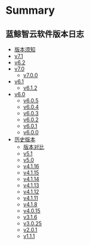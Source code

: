# Summary

## 蓝鲸智云软件版本日志
* [版本须知](./intro.md)
* [v7.1](../7.1/v71.md)
* [v6.2](v62.md)
* [v7.0]()
    * [v7.0.0](../7.0/v700.md)
* [v6.1]()
    * [v6.1.2](../6.1/v612.md)
* [v6.0]()
    * [v6.0.5](../6.0/v6005.md)
    * [v6.0.4](../6.0/v6004.md)
    * [v6.0.3](../6.0/v6003.md)
    * [v6.0.2](../6.0/v6002.md)
    * [v6.0.1](../6.0/v6001.md)
    * [v6.0.0](../6.0/v6000.md)
* [历史版本]()
    * [版本对比](../5.1/README.md)
    * [v5.1](../5.1/v5127.md)
    * [v5.0](../5.1/v5003.md)
    * [v4.1.16](../5.1/v4116.md)
    * [v4.1.15](../5.1/v4115.md)
    * [v4.1.14](../5.1/v4114.md)
    * [v4.1.13](../5.1/v4113.md)
    * [v4.1.12](../5.1/v4112.md)
    * [v4.1.11](../5.1/v4111.md)
    * [v4.1.8](../5.1/v418.md)
    * [v4.0.15](../5.1/v4015.md)
    * [v3.1.6](../5.1/v316.md)
    * [v3.0.25](../5.1/v3025.md)
    * [v2.0.1](../5.1/v201.md)
    * [v1.1.1](../5.1/v111.md)